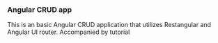 ### Angular CRUD app

This is an basic Angular CRUD application that utilizes Restangular and Angular UI router. Accompanied by tutorial